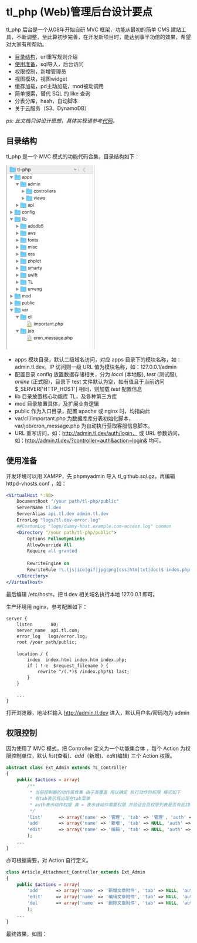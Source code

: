 # tl_php (Web)管理后台设计要点

tl_php 后台是一个从08年开始自研 MVC 框架，功能从最初的简单 CMS 建站工具，不断调整，至此算初步完善，在开发新项目时，能达到事半功倍的效果，希望对大家有所帮助。

- [目录结构](#dir)，url重写规则介绍
- [使用准备](#config)，sql导入，后台访问
- 权限控制，新增管理员
- 视图模块，视图widget
- 缓存加载，pd主动加载，mod被动调用
- 简单搜索，替代 SQL 的 like 查询
- 分表分库，hash，自动脚本
- 关于云服务（S3、DynamoDB）

*ps: 此文档只讲设计思想，具体实现请参考[代码](https://github.com/tanliang/tl_php)。*

## 目录结构<a name="dir"></a>

tl_php 是一个 MVC 模式的功能代码合集，目录结构如下：

![目录](resource/book2/tl_php_dir.jpg)

- apps 模块目录，默认二级域名访问，对应 apps 目录下的模块名称，如： admin.tl.dev。IP 访问则一级 URL 值为模块名称，如：127.0.0.1/admin
- 配置目录 config 放置数据存储相关，分为 *local* (本地服), *test* (测试服), *online* (正式服)，目录下 test 文件默认为空，如有值且于当前访问 $_SERVER['HTTP_HOST'] 相同，则加载 *test* 配置信息
- lib 目录放置核心功能库 TL，及各种第三方库
- mod 目录放置具体，及扩展业务逻辑
- public 作为入口目录，配置 apache 或 nginx 时，均指向此
- var/cli/important.php 为数据库库分表初始化脚本，var/job/cron_message.php 为自动执行获取客服信息脚本。 
- URL 重写访问，如：http://admin.tl.dev/auth/login， 或 URL 参数访问，如：http://admin.tl.dev/?controller=auth&action=login& 均可。


## 使用准备<a name="config"></a>

开发环境可以用 XAMPP，先 phpmyadmin 导入 tl_github.sql.gz，再编辑 httpd-vhosts.conf ，如：

~~~apache
<VirtualHost *:80>
    DocumentRoot "/your path/tl-php/public"
    ServerName tl.dev
    ServerAlias api.tl.dev admin.tl.dev
    ErrorLog "logs/tl.dev-error.log"
    ##CustomLog "logs/dummy-host.example.com-access.log" common
    <Directory "/your path/tl-php/public">
        Options FollowSymLinks
        AllowOverride All
        Require all granted

        RewriteEngine on
        RewriteRule !\.(js|ico|gif|jpg|png|css|htm|txt|doc)$ index.php
    </Directory>
</VirtualHost>
~~~

最后编辑 /etc/hosts，把 tl.dev 相关域名执行本地 127.0.0.1 即可。

生产环境用 nginx，参考配置如下：

~~~nginx
server {
    listen       80;
    server_name  api.tl.com;
    error_log 	logs/error.log;
    root /your path/public;

    location / {
        index  index.html index.htm index.php;
        if ( !-e  $request_filename ) {
            rewrite ^/(.*)$ /index.php?$1 last;
        }
    }
  
	...
}
~~~

打开浏览器，地址栏输入 http://admin.tl.dev 进入，默认用户名/密码均为 admin

## 权限控制

因为使用了 MVC 模式，把 Controller 定义为一个功能集合体 ，每个 Action 为权限控制单位，默认 *list*(查看)、*add*（新增)、*edit*(编辑) 三个 Action 权限。

~~~php
abstract class Ext_Admin extends TL_Controller
{
    public $actions = array(
        /**
         * 当前控制器的动作属性集 由子类覆盖 用以确定 执行动作的权限 格式如下
         * 有tab表示将出现在tab菜单
         * auth表示动作权限 真 = 表示该动作需要权限 并验证会员权限列表是否有此ID
         */
        'list'      => array('name' => '管理', 'tab' => '管理', 'auth' => true),
        'add'       => array('name' => '新增', 'tab' => NULL, 'auth' => true),
        'edit'      => array('name' => '编辑', 'tab' => NULL, 'auth' => true),
        );
	...
}
~~~

亦可根据需要，对 Action 自行定义。

~~~php
class Article_Attachment_Controller extends Ext_Admin
{
    public $actions = array(
        'add'      => array('name' => '新增文章附件', 'tab' => NULL, 'auth' => false),
        'edit'     => array('name' => '编辑文章附件', 'tab' => NULL, 'auth' => false),
        'del'      => array('name' => '删除文章附件', 'tab' => NULL, 'auth' => false),
        );
	...
}
~~~

最终效果，如图：